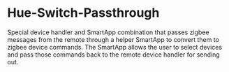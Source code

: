 # Hue-Switch-Passthrough

Special device handler and SmartApp combination that passes zigbee messages from the remote through a helper SmartApp to convert them
to zigbee device commands. The SmartApp allows the user to select devices and pass those commands back to the remote device handler for
sending out.
